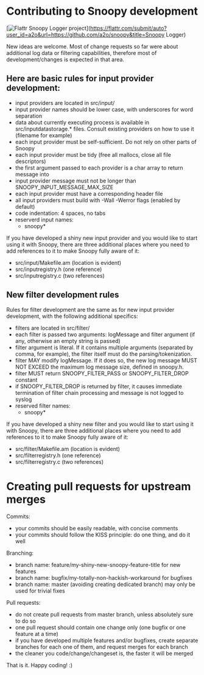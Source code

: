 # Contributing to Snoopy development

[![Flattr Snoopy Logger project](http://api.flattr.com/button/flattr-badge-large.png)](https://flattr.com/submit/auto?user_id=a2o&url=https://github.com/a2o/snoopy&title=Snoopy Logger)



New ideas are welcome. Most of change requests so far were about additional
log data or filtering capabilities, therefore most of development/changes
is expected in that area.

## Here are basic rules for input provider development:

- input providers are located in src/input/
- input provider names should be lower case, with underscores for word separation
- data about currently executing process is available in src/inputdatastorage.*
    files. Consult existing providers on how to use it (filename for example)
- each input provider must be self-sufficient. Do not rely on other parts of Snoopy
- each input provider must be tidy (free all mallocs, close all file descriptors)
- the first argument passed to each provider is a char array to return message into
- input provider message must not be longer than SNOOPY_INPUT_MESSAGE_MAX_SIZE
- each input provider must have a corresponding header file
- all input providers must build with -Wall -Werror flags (enabled by default)
- code indentation: 4 spaces, no tabs
- reserverd input names:
    - snoopy*

If you have developed a shiny new input provider and you would like to
start using it with Snoopy, there are three additional places where you
need to add references to it to make Snoopy fully aware of it:

- src/input/Makefile.am   (location is evident)
- src/inputregistry.h     (one reference)
- src/inputregistry.c     (two references)


## New filter development rules

Rules for filter development are the same as for new input provider development,
with the following additional specifics:

- filters are located in src/filter/
- each filter is passed two arguments: logMessage and filter argument (if any,
    otherwise an empty string is passed)
- filter argument is literal. If it contains multiple arguments (separated by
    comma, for example), the filter itself must do the parsing/tokenization.
- filter MAY modify logMessage. If it does so, the new log message MUST NOT
    EXCEED the maximum log message size, defined in snoopy.h.
- filter MUST return SNOOPY_FILTER_PASS or SNOOPY_FILTER_DROP constant
- if SNOOPY_FILTER_DROP is returned by filter, it causes immediate termination
    of filter chain processing and message is not logged to syslog
- reserved filter names:
    - snoopy*

If you have developed a shiny new filter and you would like to
start using it with Snoopy, there are three additional places where you
need to add references to it to make Snoopy fully aware of it:

- src/filter/Makefile.am   (location is evident)
- src/filterregistry.h     (one reference)
- src/filterregistry.c     (two references)


# Creating pull requests for upstream merges

Commits:
- your commits should be easily readable, with concise comments
- your commits should follow the KISS principle: do one thing, and do it well

Branching:
- branch name: feature/my-shiny-new-snoopy-feature-title for new features
- branch name: bugfix/my-totally-non-hackish-workaround for bugfixes
- branch name: master (avoiding creating dedicated branch) may only be used for trivial fixes

Pull requests:
- do not create pull requests from master branch, unless absolutely sure to do so
- one pull request should contain one change only
    (one bugfix or one feature at a time)
- if you have developed multiple features and/or bugfixes, create separate
    branches for each one of them, and request merges for each branch
- the cleaner you code/change/changeset is, the faster it will be merged

That is it. Happy coding! :)
